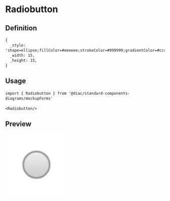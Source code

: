 # Radiobutton

## Definition

```
{
  _style: 'shape=ellipse;fillColor=#eeeeee;strokeColor=#999999;gradientColor=#cccccc;html=1;align=left;spacingLeft=4;fontSize=17;fontColor=#666666;labelPosition=right;shadow=0;',
  _width: 15,
  _height: 15,
}
```

## Usage

```
import { Radiobutton } from '@diac/standard-components-diagrams/mockupForms'

<Radiobutton/>
```

## Preview

<img src="./radiobutton.png" width="200"/>
